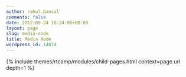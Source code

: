 ```yaml
---
author: rahul.bansal
comments: false
date: 2012-09-24 16:24:06+00:00
layout: page
slug: media-node
title: Media Node
wordpress_id: 14074
---
```


{% include themes/rtcamp/modules/child-pages.html context=page.url depth=1 %}
